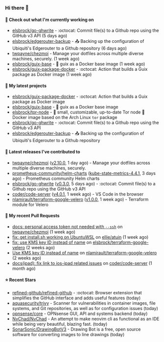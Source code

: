 ### Hi there 👋

#### 👷 Check out what I'm currently working on

- [elsbrock/go-ghwrite](https://github.com/elsbrock/go-ghwrite) - :octocat: Commit file(s) to a Github repo using the GitHub v3 API (5 days ago)
- [elsbrock/edgerouter-backup](https://github.com/elsbrock/edgerouter-backup) - :outbox_tray: Backing up the configuration of Ubiquiti&#39;s Edgerouter to a Github repository (6 days ago)
- [twpayne/chezmoi](https://github.com/twpayne/chezmoi) - Manage your dotfiles across multiple diverse machines, securely. (1 week ago)
- [elsbrock/guix-base](https://github.com/elsbrock/guix-base) - :whale: guix as a Docker base image (1 week ago)
- [elsbrock/guix-package-docker](https://github.com/elsbrock/guix-package-docker) - :octocat: Action that builds a Guix package as Docker image (1 week ago)

#### 🌱 My latest projects

- [elsbrock/guix-package-docker](https://github.com/elsbrock/guix-package-docker) - :octocat: Action that builds a Guix package as Docker image
- [elsbrock/guix-base](https://github.com/elsbrock/guix-base) - :whale: guix as a Docker base image
- [elsbrock/tor-node](https://github.com/elsbrock/tor-node) - :rocket: small, customizable, up-to-date Tor node :whale: Docker image based on the Arch Linux `tor` package
- [elsbrock/go-ghwrite](https://github.com/elsbrock/go-ghwrite) - :octocat: Commit file(s) to a Github repo using the GitHub v3 API
- [elsbrock/edgerouter-backup](https://github.com/elsbrock/edgerouter-backup) - :outbox_tray: Backing up the configuration of Ubiquiti&#39;s Edgerouter to a Github repository

#### 🔭 Latest releases I've contributed to

- [twpayne/chezmoi](https://github.com/twpayne/chezmoi) ([v2.10.0](https://github.com/twpayne/chezmoi/releases/tag/v2.10.0), 1 day ago) - Manage your dotfiles across multiple diverse machines, securely.
- [prometheus-community/helm-charts](https://github.com/prometheus-community/helm-charts) ([kube-state-metrics-4.4.1](https://github.com/prometheus-community/helm-charts/releases/tag/kube-state-metrics-4.4.1), 3 days ago) - Prometheus community Helm charts
- [elsbrock/go-ghwrite](https://github.com/elsbrock/go-ghwrite) ([v0.3.0](https://github.com/elsbrock/go-ghwrite/releases/tag/v0.3.0), 5 days ago) - :octocat: Commit file(s) to a Github repo using the GitHub v3 API
- [coder/code-server](https://github.com/coder/code-server) ([v4.0.1](https://github.com/coder/code-server/releases/tag/v4.0.1), 1 week ago) - VS Code in the browser
- [nlamirault/terraform-google-velero](https://github.com/nlamirault/terraform-google-velero) ([v1.0.0](https://github.com/nlamirault/terraform-google-velero/releases/tag/v1.0.0), 1 week ago) - Terraform module for Velero

#### 🔨 My recent Pull Requests

- [docs: personal access token not needed with `--ssh`](https://github.com/twpayne/chezmoi/pull/1818) on [twpayne/chezmoi](https://github.com/twpayne/chezmoi) (1 week ago)
- [fix: get install.sh working on UbuntuWSL](https://github.com/ellie/atuin/pull/260) on [ellie/atuin](https://github.com/ellie/atuin) (1 week ago)
- [fix: use KMS key ID instead of name](https://github.com/elsbrock/terraform-google-velero/pull/1) on [elsbrock/terraform-google-velero](https://github.com/elsbrock/terraform-google-velero) (2 weeks ago)
- [Use KMS key ID instead of name](https://github.com/nlamirault/terraform-google-velero/pull/27) on [nlamirault/terraform-google-velero](https://github.com/nlamirault/terraform-google-velero) (2 weeks ago)
- [docs(ipad): fix link to ios-ipad related issues](https://github.com/coder/code-server/pull/4651) on [coder/code-server](https://github.com/coder/code-server) (1 month ago)

#### ⭐ Recent Stars

- [refined-github/refined-github](https://github.com/refined-github/refined-github) - :octocat: Browser extension that simplifies the GitHub interface and adds useful features (today)
- [aquasecurity/trivy](https://github.com/aquasecurity/trivy) - Scanner for vulnerabilities in container images, file systems, and Git repositories, as well as for configuration issues (today)
- [opnsense/core](https://github.com/opnsense/core) - OPNsense GUI, API and systems backend (today)
- [NvChad/NvChad](https://github.com/NvChad/NvChad) - An attempt to make neovim cli as functional as an IDE while being very beautiful, blazing fast. (today)
- [SonarSonic/DrawingBotV3](https://github.com/SonarSonic/DrawingBotV3) - Drawing Bot is a free, open source software for converting images to line drawings (today)
